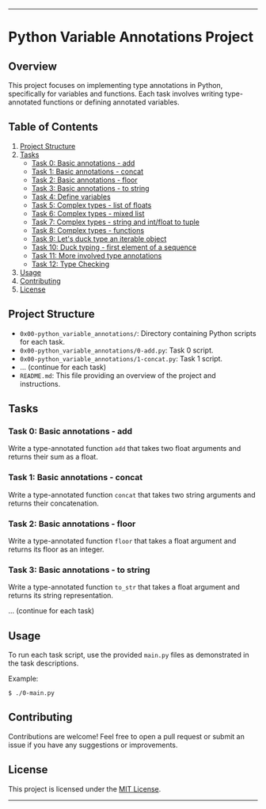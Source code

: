 

---

# Python Variable Annotations Project

## Overview
This project focuses on implementing type annotations in Python, specifically for variables and functions. Each task involves writing type-annotated functions or defining annotated variables.

## Table of Contents
1. [Project Structure](#project-structure)
2. [Tasks](#tasks)
    - [Task 0: Basic annotations - add](#task-0-basic-annotations---add)
    - [Task 1: Basic annotations - concat](#task-1-basic-annotations---concat)
    - [Task 2: Basic annotations - floor](#task-2-basic-annotations---floor)
    - [Task 3: Basic annotations - to string](#task-3-basic-annotations---to-string)
    - [Task 4: Define variables](#task-4-define-variables)
    - [Task 5: Complex types - list of floats](#task-5-complex-types---list-of-floats)
    - [Task 6: Complex types - mixed list](#task-6-complex-types---mixed-list)
    - [Task 7: Complex types - string and int/float to tuple](#task-7-complex-types---string-and-intfloat-to-tuple)
    - [Task 8: Complex types - functions](#task-8-complex-types---functions)
    - [Task 9: Let's duck type an iterable object](#task-9-lets-duck-type-an-iterable-object)
    - [Task 10: Duck typing - first element of a sequence](#task-10-duck-typing---first-element-of-a-sequence)
    - [Task 11: More involved type annotations](#task-11-more-involved-type-annotations)
    - [Task 12: Type Checking](#task-12-type-checking)
3. [Usage](#usage)
4. [Contributing](#contributing)
5. [License](#license)

## Project Structure

- `0x00-python_variable_annotations/`: Directory containing Python scripts for each task.
- `0x00-python_variable_annotations/0-add.py`: Task 0 script.
- `0x00-python_variable_annotations/1-concat.py`: Task 1 script.
- ... (continue for each task)
- `README.md`: This file providing an overview of the project and instructions.

## Tasks

### Task 0: Basic annotations - add
Write a type-annotated function `add` that takes two float arguments and returns their sum as a float.

### Task 1: Basic annotations - concat
Write a type-annotated function `concat` that takes two string arguments and returns their concatenation.

### Task 2: Basic annotations - floor
Write a type-annotated function `floor` that takes a float argument and returns its floor as an integer.

### Task 3: Basic annotations - to string
Write a type-annotated function `to_str` that takes a float argument and returns its string representation.

... (continue for each task)

## Usage
To run each task script, use the provided `main.py` files as demonstrated in the task descriptions.

Example:
```
$ ./0-main.py
```

## Contributing
Contributions are welcome! Feel free to open a pull request or submit an issue if you have any suggestions or improvements.

## License
This project is licensed under the [MIT License](LICENSE).

---
